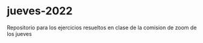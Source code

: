 # jueves-2022
Repositorio para los ejercicios resueltos en clase de la comision de zoom de los jueves
